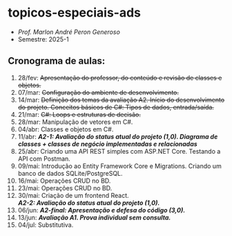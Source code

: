 # topicos-especiais-ads
- _Prof. Marlon André Peron Generoso_
- Semestre: 2025-1

## Cronograma de aulas:
1. 28/fev: ~~Apresentação do professor, do conteúdo e revisão de classes e objetos.~~
2. 07/mar: ~~Configuração do ambiente de desenvolvimento.~~
3. 14/mar: ~~Definição dos temas da avaliação A2. Início do desenvolvimento do projeto. Conceitos básicos de C#: Tipos de dados, entrada/saída.~~
4. 21/mar: ~~C#: Loops e estruturas de decisão.~~
5. 28/mar: Manipulação de vetores em C#.
6. 04/abr: Classes e objetos em C#.
7. 11/abr: **_A2-1: Avaliação do status atual do projeto (1,0). Diagrama de classes + classes de negócio implementadas e relacionadas_**
8. 25/abr: Criando uma API REST simples com ASP.NET Core. Testando a API com Postman.
9. 09/mai: Introdução ao Entity Framework Core e Migrations. Criando um banco de dados SQLite/PostgreSQL.
10. 16/mai: Operações CRUD no BD.
11. 23/mai: Operações CRUD no BD.
12. 30/mai: Criação de um frontend React.
    <br/>**_A2-2: Avaliação do status atual do projeto (1,0)._**
18. 06/jun: **_A2-final: Apresentação e defesa do código (3,0)._**
19. 13/jun: **_Avaliação A1. Prova individual sem consulta._**
20. 04/jul: Substitutiva.
